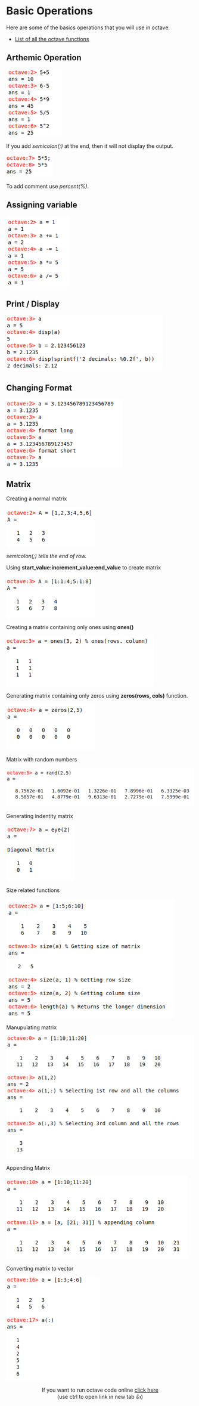 # Basic Operations

Here are some of the basics operations that you will use in octave.

- [List of all the octave functions](https://octave.sourceforge.io/list_functions.php)

## Arthemic Operation

![](../../assets/arth_operation.png)

If you add *semicolon(;)* at the end, then it will not display the output.

![](../../assets/supress_operation.png)

To add comment use *percent(%)*.

## Assigning variable

![](../../assets/assignment_operations.png)

## Print / Display

![](../../assets/display_octave.png)

## Changing Format

![](../../assets/changing_format.png)

## Matrix

Creating a normal matrix  

![](../../assets/normal_matrix.png)

*semicolon(;) tells the end of row.*  

Using **start_value:increment_value:end_value** to create matrix

![](../../assets/matrix_using_colon.png)

Creating a matrix containing only ones using **ones()**  

![](../../assets/ones_matrix.png)

Generating matrix containing only zeros using **zeros(rows, cols)** function.  

![](../../assets/zeros_matrix.png)

Matrix with random numbers

![](../../assets/random_matrix.png)

Generating indentity matrix

![](../../assets/eye_matrix.png)

Size related functions

![](../../assets/matrix_size.png)

Manupulating matrix

![](../../assets/matrix_operation.png)

Appending Matrix

![](../../assets/appending_matrix.png)

Converting matrix to vector

![](../../assets/matrix_to_vector.png)

<p align="center">
    If you want to run octave code online <a href="https://octave-online.net/">click here</a><br>
    (use ctrl to open link in new tab &#128077;)
</p>
